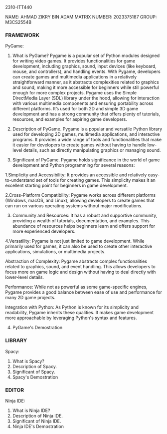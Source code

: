 2310-ITT440

NAME: AHMAD ZIKRY BIN ADAM
MATRIX NUMBER: 2023375187
GROUP: M3CS2554B

### FRAMEWORK

PyGame:

1) What is PyGame?
Pygame is a popular set of Python modules designed for writing video games. It provides functionalities for game development, including graphics, sound, input devices (like keyboard, mouse, and controllers), and handling events. With Pygame, developers can create games and multimedia applications in a relatively straightforward manner, as it abstracts complexities related to graphics and sound, making it more accessible for beginners while still powerful enough for more complex projects. Pygame uses the Simple DirectMedia Layer (SDL) library under the hood, allowing for interaction with various multimedia components and ensuring portability across different platforms. It’s used for both 2D and simple 3D game development and has a strong community that offers plenty of tutorials, resources, and examples for aspiring game developers.

2) Description of PyGame.
Pygame is a popular and versatile Python library used for developing 2D games, multimedia applications, and interactive programs. It provides a wide range of tools and functionalities that make it easier for developers to create games without having to handle low-level details, such as directly manipulating graphics or managing sound.

3) Significant of PyGame.
Pygame holds significance in the world of game development and Python programming for several reasons:

1.Simplicity and Accessibility: It provides an accessible and relatively easy-to-understand set of tools for creating games. This simplicity makes it an excellent starting point for beginners in game development.

2.Cross-Platform Compatibility: Pygame works across different platforms (Windows, macOS, and Linux), allowing developers to create games that can run on various operating systems without major modifications.

3. Community and Resources: It has a robust and supportive community, providing a wealth of tutorials, documentation, and examples. This abundance of resources helps beginners learn and offers support for more experienced developers.

4.Versatility: Pygame is not just limited to game development. While primarily used for games, it can also be used to create other interactive applications, simulations, or multimedia projects.

Abstraction of Complexity: Pygame abstracts complex functionalities related to graphics, sound, and event handling. This allows developers to focus more on game logic and design without having to deal directly with lower-level details.

Performance: While not as powerful as some game-specific engines, Pygame provides a good balance between ease of use and performance for many 2D game projects.

Integration with Python: As Python is known for its simplicity and readability, Pygame inherits these qualities. It makes game development more approachable by leveraging Python's syntax and features.   

4) PyGame's Demostration

### LIBRARY

Spacy:

1) What is Spacy?
2) Description of Spacy.
3) Significant of Spacy.
4) Spacy's Demostration

### EDITOR

Ninja IDE:

1) What is Ninja IDE?
2) Description of Ninja IDE.
3) Significant of Ninja IDE.
4) Ninja IDE's Demostration
